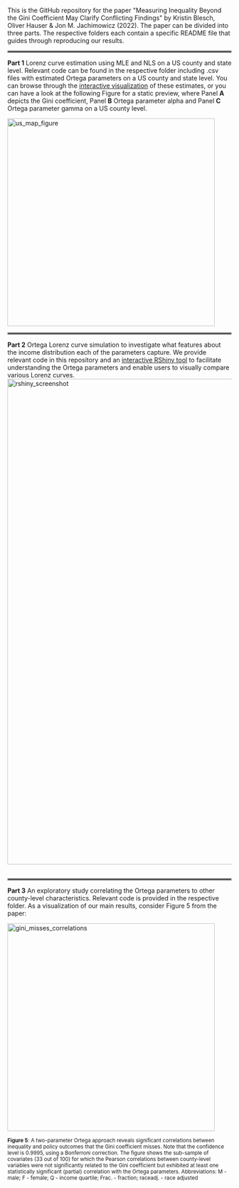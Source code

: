 This is the GitHub repository for the paper "Measuring Inequality Beyond the Gini Coefficient May Clarify Conflicting Findings" by Kristin Blesch, Oliver Hauser & Jon M. Jachimowicz (2022). The paper can be divided into three parts. The respective folders each contain a specific README file that guides through reproducing our results. 
<hr style="border:2px solid gray"> </hr>

**Part 1** Lorenz curve estimation using MLE and NLS on a US county and state level. Relevant code can be found in the respective folder including .csv files with estimated Ortega parameters on a US county and state level. You can browse through the [interactive visualization](https://kristinblesch.github.io/) of these estimates, or you can have a look at the following Figure for a static preview, where Panel **A** depicts the Gini coefficient, Panel **B** Ortega parameter alpha and Panel **C** Ortega parameter gamma on a US county level. 

<img width="466" alt="us_map_figure" src="https://user-images.githubusercontent.com/48204979/159120592-f3b90233-6ba5-4bd9-8e15-02725acd61b4.png">
<hr style="border:2px solid gray"> </hr>

**Part 2** Ortega Lorenz curve simulation to investigate what features about the income distribution each of the parameters capture. We provide relevant code in this repository and an [interactive RShiny tool](https://kristinb.shinyapps.io/Rshiny_gamma_2/) to facilitate understanding the Ortega parameters and enable users to visually compare various Lorenz curves.
<img width="1089" alt="rshiny_screenshot" src="https://user-images.githubusercontent.com/48204979/159294790-48bd64b1-4f69-499e-a0d3-8502fd2bba51.png">
&nbsp;   &nbsp;   &nbsp;   &nbsp;   &nbsp;  
<hr style="border:2px solid gray"> </hr>

**Part 3** An exploratory study correlating the Ortega parameters to other county-level characteristics. Relevant code is provided in the respective folder. 
As a visualization of our main results, consider Figure 5 from the paper: 

<img width="466" alt="gini_misses_correlations" src="https://user-images.githubusercontent.com/48204979/159290789-45aea1e2-ba38-454c-98f0-381b581e5436.png">

<sub> **Figure 5**: A two-parameter Ortega approach reveals significant correlations between inequality and policy outcomes that the Gini coefficient misses. Note that the confidence level is 0.9995, using a Bonferroni correction. The figure shows the sub-sample of covariates (33 out of 100) for which the Pearson correlations between county-level variables were not significantly related to the Gini coefficient but exhibited at least one statistically significant (partial) correlation with the Ortega parameters. Abbreviations: M - male; F - female; Q - income quartile; Frac. - fraction; raceadj. - race adjusted </sub>
